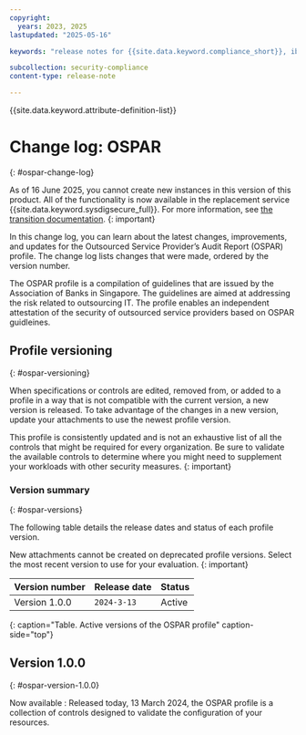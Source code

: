 ```yaml
---
copyright:
  years: 2023, 2025
lastupdated: "2025-05-16"

keywords: "release notes for {{site.data.keyword.compliance_short}}, ibm security best practices, profile changes, enhancements, fixes, improvements"

subcollection: security-compliance
content-type: release-note

---
```


{{site.data.keyword.attribute-definition-list}}

# Change log: OSPAR
{: #ospar-change-log}


As of 16 June 2025, you cannot create new instances in this version of this product. All of the functionality is now available in the replacement service {{site.data.keyword.sysdigsecure_full}}. For more information, see [the transition documentation](/docs/security-compliance?topic=security-compliance-scc-transition). 
{: important}


In this change log, you can learn about the latest changes, improvements, and updates for the Outsourced Service Provider’s Audit Report (OSPAR) profile. The change log lists changes that were made, ordered by the version number.

The OSPAR profile is a compilation of guidelines that are issued by the Association of Banks in Singapore. The guidelines are aimed at addressing the risk related to outsourcing IT. The profile enables an independent attestation of the security of outsourced service providers based on OSPAR guidleines.

## Profile versioning
{: #ospar-versioning}

When specifications or controls are edited, removed from, or added to a profile in a way that is not compatible with the current version, a new version is released. To take advantage of the changes in a new version, update your attachments to use the newest profile version.

This profile is consistently updated and is not an exhaustive list of all the controls that might be required for every organization. Be sure to validate the available controls to determine where you might need to supplement your workloads with other security measures.
{: important}


### Version summary
{: #ospar-versions}

The following table details the release dates and status of each profile version.

New attachments cannot be created on deprecated profile versions. Select the most recent version to use for your evaluation.
{: important}

| Version number | Release date | Status |
|:---------------|:-------------|:-------|
| Version 1.0.0 | `2024-3-13` | Active |
{: caption="Table. Active versions of the OSPAR profile" caption-side="top"}


## Version 1.0.0
{: #ospar-version-1.0.0}

Now available
:   Released today, 13 March 2024, the OSPAR profile is a collection of controls designed to validate the configuration of your resources.
